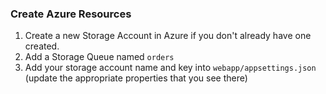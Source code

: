 ### Create Azure Resources

1. Create a new Storage Account in Azure if you don't already have one created.
1. Add a Storage Queue named `orders`
1. Add your storage account name and key into `webapp/appsettings.json` (update the appropriate properties that you see there)
